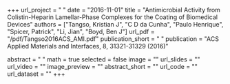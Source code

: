 +++
url_project = " "
date = "2016-11-01"
title = "Antimicrobial Activity from Colistin-Heparin Lamellar-Phase Complexes for the Coating of Biomedical Devices"
authors = ["Tangso, Kristian J", "C D da Cunha", "Paulo Henrique", "Spicer, Patrick", "Li, Jian", "Boyd, Ben J"]
url_pdf = "/pdf/Tangso2016ACS_AMI.pdf"
publication_short = " "
publication = "ACS Applied Materials and Interfaces, 8, 31321-31329 (2016)"

abstract = " "
math = true
selected = false
image = ""
url_slides = ""
url_video = ""
image_preview = ""
abstract_short = ""
url_code = ""
url_dataset = ""
+++